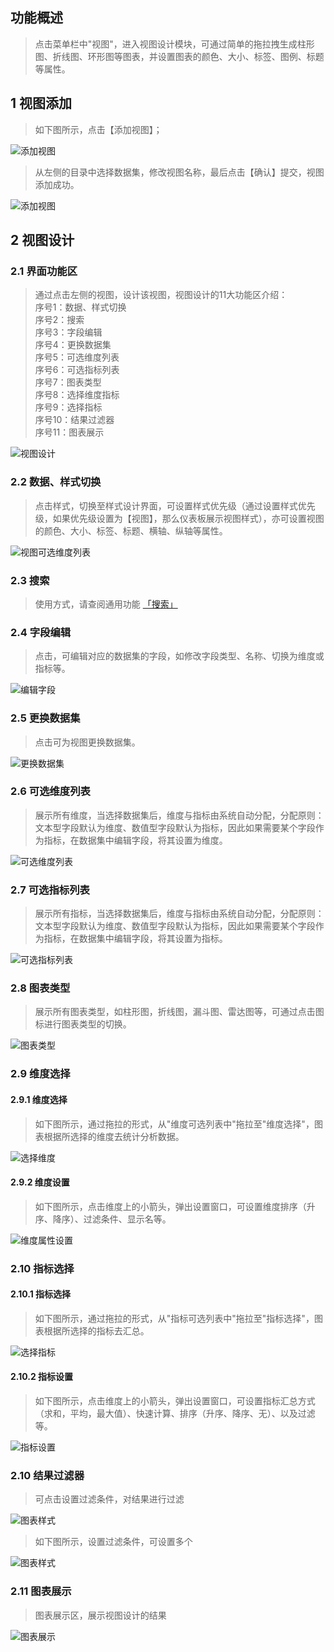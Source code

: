 ## 功能概述
> 点击菜单栏中"视图"，进入视图设计模块，可通过简单的拖拉拽生成柱形图、折线图、环形图等图表，并设置图表的颜色、大小、标签、图例、标题等属性。

## 1 视图添加
> 如下图所示，点击【添加视图】；

![添加视图](../img/view_generation/添加视图入口.png)
> 从左侧的目录中选择数据集，修改视图名称，最后点击【确认】提交，视图添加成功。

![添加视图](../img/view_generation/添加视图-选择数据集.png)
## 2 视图设计
### 2.1 界面功能区
>通过点击左侧的视图，设计该视图，视图设计的11大功能区介绍：</br>
>序号1：数据、样式切换</br>序号2：搜索</br>序号3：字段编辑</br>序号4：更换数据集</br>序号5：可选维度列表</br>序号6：可选指标列表</br>序号7：图表类型</br>序号8：选择维度指标</br>序号9：选择指标</br>序号10：结果过滤器</br>序号11：图表展示

![视图设计](../img/view_generation/视图设计.png)
### 2.2 数据、样式切换
> 点击样式，切换至样式设计界面，可设置样式优先级（通过设置样式优先级，如果优先级设置为【视图】，那么仪表板展示视图样式），亦可设置视图的颜色、大小、标签、标题、横轴、纵轴等属性。

![视图可选维度列表](../img/view_generation/数据样式切换.png)
### 2.3 搜索
> 使用方式，请查阅通用功能 [「搜索」](../general/#_6)

### 2.4 字段编辑
> 点击，可编辑对应的数据集的字段，如修改字段类型、名称、切换为维度或指标等。

![编辑字段](../img/view_generation/编辑字段.png)
### 2.5 更换数据集
> 点击可为视图更换数据集。

![更换数据集](../img/view_generation/更换数据集.png)
### 2.6 可选维度列表
> 展示所有维度，当选择数据集后，维度与指标由系统自动分配，分配原则：文本型字段默认为维度、数值型字段默认为指标，因此如果需要某个字段作为指标，在数据集中编辑字段，将其设置为维度。

![可选维度列表](../img/view_generation/可选维度列表.png)
### 2.7 可选指标列表
> 展示所有指标，当选择数据集后，维度与指标由系统自动分配，分配原则：文本型字段默认为维度、数值型字段默认为指标，因此如果需要某个字段作为指标，在数据集中编辑字段，将其设置为指标。

![可选指标列表](../img/view_generation/可选指标列表.png)
### 2.8 图表类型
> 展示所有图表类型，如柱形图，折线图，漏斗图、雷达图等，可通过点击图标进行图表类型的切换。

![图表类型](../img/view_generation/图表类型.png)
### 2.9 维度选择
#### 2.9.1 维度选择
> 如下图所示，通过拖拉的形式，从"维度可选列表中"拖拉至"维度选择"，图表根据所选择的维度去统计分析数据。

![选择维度](../img/view_generation/选择维度.png)

#### 2.9.2 维度设置
> 如下图所示，点击维度上的小箭头，弹出设置窗口，可设置维度排序（升序、降序）、过滤条件、显示名等。

![维度属性设置](../img/view_generation/维度属性设置.png)
### 2.10 指标选择
#### 2.10.1 指标选择
> 如下图所示，通过拖拉的形式，从"指标可选列表中"拖拉至"指标选择"，图表根据所选择的指标去汇总。

![选择指标](../img/view_generation/选择指标.png)

#### 2.10.2 指标设置
> 如下图所示，点击维度上的小箭头，弹出设置窗口，可设置指标汇总方式（求和，平均，最大值）、快速计算、排序（升序、降序、无）、以及过滤等。

![指标设置](../img/view_generation/指标属性设置.png)
### 2.10 结果过滤器
> 可点击设置过滤条件，对结果进行过滤

![图表样式](../img/view_generation/结果过滤器.png)
> 如下图所示，设置过滤条件，可设置多个

![图表样式](../img/view_generation/结果过滤器设置.png)

### 2.11 图表展示
> 图表展示区，展示视图设计的结果

![图表展示](../img/view_generation/图表展示.png)

